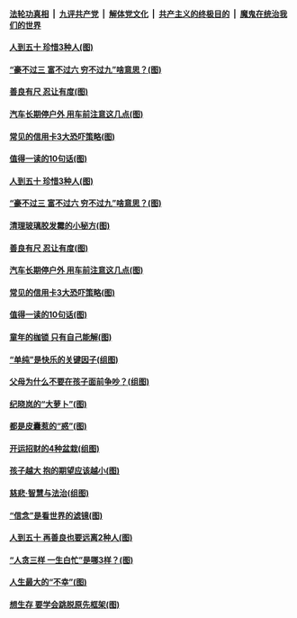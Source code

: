 

####  [法轮功真相](../../../../basic/blob/master/README.md?t=02232031) &nbsp;|&nbsp; [九评共产党](../../../../9ping.md/blob/master/README.md?t=02232031) &nbsp;|&nbsp; [解体党文化](../../../../jtdwh.md/blob/master/README.md?t=02232031)  &nbsp;|&nbsp; [共产主义的终极目的](../../../../gczydzjmd.md/blob/master/README.md?t=02232031) &nbsp;|&nbsp; [魔鬼在统治我们的世界](../../../../mgztzwmdsj.md/blob/master/README.md?t=02232031) 

#### [人到五十 珍惜3种人(图)](../pages/p8/963468.md?t=02232031) 

#### [“豪不过三 富不过六 穷不过九”啥意思？(图)](../pages/p8/963457.md?t=02232031) 

#### [善良有尺 忍让有度(图)](../pages/p8/962966.md?t=02232031) 

#### [汽车长期停户外 用车前注意这几点(图)](../pages/p8/963354.md?t=02232031) 

#### [常见的信用卡3大恐吓策略(图)](../pages/p8/963272.md?t=02232031) 

#### [值得一读的10句话(图)](../pages/p8/962973.md?t=02232031) 

#### [人到五十 珍惜3种人(图)](../pages/p8/963468.md?t=02232031) 

#### [“豪不过三 富不过六 穷不过九”啥意思？(图)](../pages/p8/963457.md?t=02232031) 

#### [清理玻璃胶发霉的小秘方(图)](../pages/p8/963266.md?t=02232031) 

#### [善良有尺 忍让有度(图)](../pages/p8/962966.md?t=02232031) 

#### [汽车长期停户外 用车前注意这几点(图)](../pages/p8/963354.md?t=02232031) 

#### [常见的信用卡3大恐吓策略(图)](../pages/p8/963272.md?t=02232031) 

#### [值得一读的10句话(图)](../pages/p8/962973.md?t=02232031) 

#### [童年的枷锁 只有自己能解(图)](../pages/p8/963254.md?t=02232031) 

#### [“单纯”是快乐的关键因子(组图)](../pages/p8/963181.md?t=02232031) 

#### [父母为什么不要在孩子面前争吵？(组图)](../pages/p8/962971.md?t=02232031) 

#### [纪晓岚的“大萝卜”(图)](../pages/p8/962955.md?t=02232031) 

#### [都是皮囊惹的“惑”(图)](../pages/p8/963161.md?t=02232031) 

#### [开运招财的4种盆栽(组图)](../pages/p8/963160.md?t=02232031) 

#### [孩子越大 抱的期望应该越小(图)](../pages/p8/963059.md?t=02232031) 

#### [慈悲‧智慧与法治(组图)](../pages/p8/962749.md?t=02232031) 

#### [“信念”是看世界的滤镜(图)](../pages/p8/963052.md?t=02232031) 

#### [人到五十 再善良也要远离2种人(图)](../pages/p8/963032.md?t=02232031) 

#### [“人贪三样 一生白忙”是哪3样？(图)](../pages/p8/962941.md?t=02232031) 

#### [人生最大的“不幸”(图)](../pages/p8/962745.md?t=02232031) 

#### [想生存 要学会跳脱原先框架(图)](../pages/p8/962935.md?t=02232031) 

